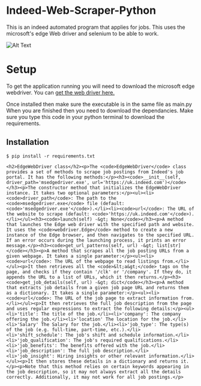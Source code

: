 # Indeed-Web-Scraper-Python
This is an indeed automated program that applies for jobs.
This uses the microsoft's edge Web driver and selenium to be able to work.

![Alt Text](https://media4.giphy.com/media/v1.Y2lkPTc5MGI3NjExZjJmMzRhODUzZGNkMzBmYzcxNmZlNTY4YTdhY2M4MDIzMjllYjA4MSZjdD1n/quLdspjzl02UkpxpCS/giphy.gif)

# Setup
To get the application running you will need to download the microsoft edge webdriver.
You can [get the web driver here.](https://developer.microsoft.com/en-us/microsoft-edge/tools/webdriver/)

Once installed then make sure the executable is in the same file as main.py When you are finished then you need to download the dependancies.
Make sure you type this code in your python terminal to download the requirements.

## Installation
```
$ pip install -r requirements.txt
```

    
    <h2>EdgeWebDriver class</h2><p>The <code>EdgeWebDriver</code> class provides a set of methods to scrape job postings from Indeed's job portal. It has the following methods:</p><h3><code>__init__(self, driver_path='msedgedriver.exe', url='https://uk.indeed.com')</code></h3><p>The constructor method that initializes the EdgeWebDriver instance. It takes two optional parameters:</p><ul><li><code>driver_path</code>: The path to the <code>msedgedriver.exe</code> file (default: <code>'msedgedriver.exe'</code>).</li><li><code>url</code>: The URL of the website to scrape (default: <code>'https://uk.indeed.com'</code>).</li></ul><h3><code>launch(self) -&gt; None</code></h3><p>A method that launches the Edge web driver with the specified path and website. It uses the <code>webdriver.Edge</code> method to create a new instance of the Edge browser, and then navigates to the specified URL. If an error occurs during the launching process, it prints an error message.</p><h3><code>get_url_patterns(self, url) -&gt; list[str]</code></h3><p>A method that scrapes all the job posting URLs from a given webpage. It takes a single parameter:</p><ul><li><code>url</code>: The URL of the webpage to read listings from.</li></ul><p>It then retrieves all the <code>&lt;a&gt;</code> tags on the page, and checks if they contain '/clk' or '/company'. If they do, it appends the URL to a list of URLs, which it then returns.</p><h3><code>get_job_details(self, url) -&gt; dict</code></h3><p>A method that extracts job details from a given job page URL and returns them as a dictionary. It takes a single parameter:</p><ul><li><code>url</code>: The URL of the job page to extract information from.</li></ul><p>It then retrieves the full job description from the page and uses regular expressions to extract the following details:</p><ul><li>'title': The title of the job.</li><li>'company': The company offering the job.</li><li>'location' The location for the job.</li><li>'Salary' The Salary for the job.</li><li>'job_type': The type(s) of the job (e.g. full-time, part-time, etc.).</li><li>'shift_schedule': The job's shift and schedule information.</li><li>'job_qualification': The job's required qualifications.</li><li>'job_benefits': The benefits offered with the job.</li><li>'job_description': The full job description.</li><li>'job_insight': Hiring insights or other relevant information.</li></ul><p>It then stores these details in a dictionary and returns it.</p><p>Note that this method relies on certain keywords appearing in the job description, so it may not always extract all the details correctly. Additionally, it may not work for all job postings.</p>


